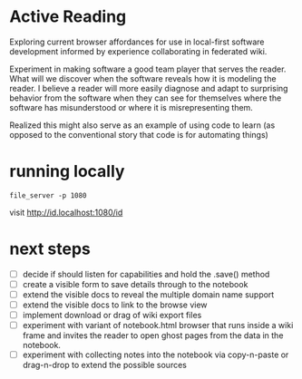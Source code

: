 # Active Reading

Exploring current browser affordances for use in local-first software
development informed by experience collaborating in federated wiki.

Experiment in making software a good team player that serves the
reader. What will we discover when the software reveals how it is
modeling the reader. I believe a reader will more easily diagnose and
adapt to surprising behavior from the software when they can see for
themselves where the software has misunderstood or where it is
misrepresenting them.

Realized this might also serve as an example of using code to learn
(as opposed to the conventional story that code is for automating
things)

# running locally

    file_server -p 1080

visit http://id.localhost:1080/id

# next steps

- [ ] decide if <welcome-active-reader> should listen for capabilities
      and hold the .save() method
- [ ] create a visible form to save details through to the notebook
- [ ] extend the visible docs to reveal the multiple domain name support
- [ ] extend the visible docs to link to the browse view
- [ ] implement download or drag of wiki export files
- [ ] experiment with variant of notebook.html browser that runs
      inside a wiki frame and invites the reader to open ghost pages
      from the data in the notebook.
- [ ] experiment with collecting notes into the notebook via
      copy-n-paste or drag-n-drop to extend the possible sources
